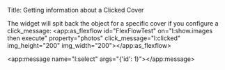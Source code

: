 Title: Getting information about a Clicked Cover

The widget will spit back the object for a specific cover if you configure a click_message:
<app:as_flexflow id="FlexFlowTest" on="l:show.images then execute" property="photos" click_message="l:clicked" img_height="200" img_width="200"></app:as_flexflow>

<app:message name="l:select" args="{'id': 1}"></app:message>

